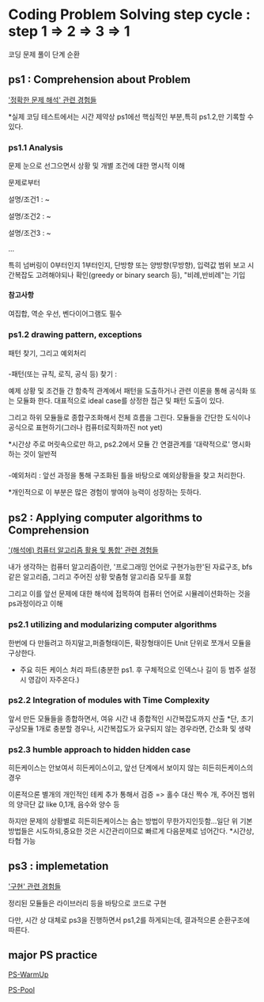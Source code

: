 # Coding Problem Solving step cycle : step 1 => 2 => 3 => 1
코딩 문제 풀이 단계 순환

## ps1 : Comprehension about Problem
['정확한 문제 해석' 관련 경험들](https://github.com/devsacti/Algorithms-ProblemSolving/blob/main/ProblemSolving/PS_major_experience/ps1.md)

*실제 코딩 테스트에서는 시간 제약상 ps1에선 핵심적인 부분,특히 ps1.2,만 기록할 수 있다.

### ps1.1 Analysis
문제 눈으로 선그으면서 상황 및 개별 조건에 대한 명시적 이해

문제로부터 

설명/조건1 : ~

설명/조건2 : ~

설명/조건3 : ~

...

특히 넘버링이 0부터인지 1부터인지, 단방향 또는 양방향(무방향), 입력값 범위 보고 시간복잡도 고려해야되나 확인(greedy or binary search 등), "비례,반비례"는 기입

#### 참고사항
여집합, 역순 우선, 벤다이어그램도 필수

### ps1.2 drawing pattern, exceptions
패턴 찾기, 그리고 예외처리

###
-패턴(또는 규칙, 로직, 공식 등) 찾기 :

예제 상황 및 조건들 간 함축적 관계에서 패턴을 도출하거나 관련 이론을 통해 공식화 또는 모듈화 한다. 대표적으로 ideal case를 상정한 접근 및 패턴 도출이 있다.

그리고 하위 모듈들로 종합구조화해서 전체 흐름을 그린다. 모듈들을 간단한 도식이나 공식으로 표현하기(그러나 컴퓨터로직화까진 not yet)

*시간상 주로 머릿속으로만 하고, ps2.2에서 모듈 간 연결관계를 '대략적으로' 명시화하는 것이 일반적

###
-예외처리 : 앞선 과정을 통해 구조화된 틀을 바탕으로 예외상황들을 찾고 처리한다.

*개인적으로 이 부분은 많은 경험이 쌓여야 능력이 성장하는 듯하다.


## ps2 : Applying computer algorithms to Comprehension
['(해석에) 컴퓨터 알고리즘 활용 및 통합' 관련 경험들](https://github.com/devsacti/Algorithms-ProblemSolving/blob/main/ProblemSolving/PS_major_experience/ps2.md)

내가 생각하는 컴퓨터 알고리즘이란, '프로그래밍 언어로 구현가능한'된 자료구조, bfs같은 알고리즘, 그리고 주어진 상황 맞춤형 알고리즘 모두를 포함

그리고 이를 앞선 문제에 대한 해석에 접목하여 컴퓨터 언어로 시뮬레이션화하는 것을 ps과정이라고 이해

### ps2.1 utilizing and modularizing computer algorithms
한번에 다 만들려고 하지말고,퍼즐형태이든, 확장형태이든 Unit 단위로 쪼개서 모듈을 구상한다.

* 주요 히든 케이스 처리 파트(충분한 ps1. 후 구체적으로 인덱스나 길이 등 범주 설정 시 영감이 자주온다.)

### ps2.2 Integration of modules with Time Complexity

앞서 만든 모듈들을 종합하면서, 여유 시간 내 종합적인 시간복잡도까지 산출
*단, 초기 구상모듈 1개로 충분할 경우나, 시간복잡도가 요구되지 않는 경우라면, 간소화 및 생략

### ps2.3 humble approach to hidden hidden case
히든케이스는 안보여서 히든케이스이고, 앞선 단계에서 보이지 않는 히든히든케이스의 경우

이론적으론 별개의 개인적인 테케 추가 통해서 검증 => 홀수 대신 짝수 개, 주어진 범위의 양극단 값 like 0,1개, 음수와 양수 등

하지만 문제의 상황별로 히든히든케이스는 숨는 방법이 무한가지인듯함...일단 위 기본방법들은 시도하되,중요한 것은 시간관리이므로 빠르게 다음문제로 넘어간다.
*시간상, 타협 가능

## ps3 : implemetation
['구현' 관련 경험들](https://github.com/devsacti/Algorithms-ProblemSolving/blob/main/ProblemSolving/PS_major_experience/ps3.md)

정리된 모듈들은 라이브러리 등을 바탕으로 코드로 구현

다만, 시간 상 대체로 ps3을 진행하면서 ps1,2를 하게되는데, 결과적으론 순환구조에 따른다.


## major PS practice
[PS-WarmUp](https://github.com/devsacti/Algorithms-ProblemSolving/tree/main/ProblemSolving/PS-WarmUp)

[PS-Pool](https://github.com/devsacti/Algorithms-ProblemSolving/tree/main/ProblemSolving/PS-Pool)
